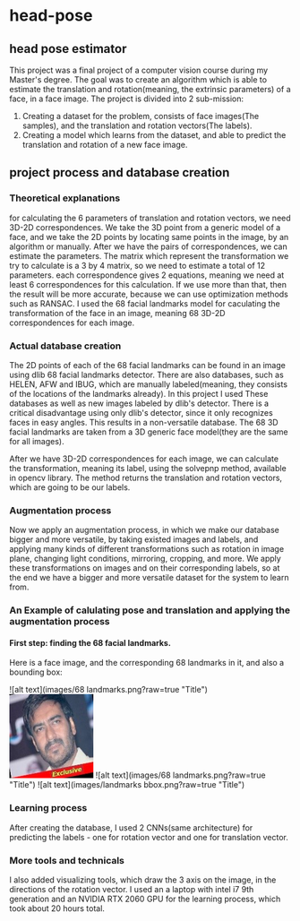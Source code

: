 # head-pose
## head pose estimator
This project was a final project of a computer vision course during my Master's degree.
The goal was to create an algorithm which is able to estimate the translation and rotation(meaning, the extrinsic parameters)
of a face, in a face image.
The project is divided into 2 sub-mission:
1. Creating a dataset for the problem, consists of face images(The samples), and the translation and rotation vectors(The labels).
2. Creating a model which learns from the dataset, and able to predict the translation and rotation of a new face image.

## project process and database creation
### Theoretical explanations
for calculating the 6 parameters of translation and rotation vectors, we need 3D-2D correspondences. We take the 3D point from a generic model of a face, and we take the 2D points by locating same points in the image, by an algorithm or manually.
After we have the pairs of correspondences, we can estimate the parameters.
The matrix which represent the transformation we try to calculate
is a 3 by 4 matrix, so we need to estimate a total of 12 parameters. each correspondence gives 2 equations, meaning we need at least
6 correspondences for this calculation. If we use more than that, then the result will be more accurate, because we can use optimization 
methods such as RANSAC.
I used the 68 facial landmarks model for caculating the transformation of the face in an image, meaning 68 3D-2D correspondences
for each image.

### Actual database creation
The 2D points of each of the 68 facial landmarks can be found in an image using dlib 68 facial landmarks detector.
There are also databases, such as HELEN, AFW and IBUG, which are manually labeled(meaning, they consists of the
locations of the landmarks already).
In this project I used These databases as well as new images labeled by dlib's detector.
There is a critical disadvantage using only dlib's detector, since it only recognizes faces in easy angles.
This results in a non-versatile database.
The 68 3D facial landmarks are taken from a 3D generic face model(they are the same for all images).

After we have 3D-2D correspondences for each image, we can calculate the transformation, meaning its label, using 
the solvepnp method, available in opencv library. The method returns the translation and rotation vectors, which are going to
be our labels.

### Augmentation process
Now we apply an augmentation process, in which we make our database bigger and more versatile, by taking existed images and labels, and applying many kinds of different transformations such as rotation in image plane, changing light conditions, mirroring, cropping, and more. We apply these transformations on images and on their corresponding labels, so at the end we have a bigger and more versatile dataset for the system to learn from.

### An Example of calulating pose and translation and applying the augmentation process
#### First step: finding the 68 facial landmarks.
Here is a face image, and the corresponding 68 landmarks in it, and also a bounding box:

![alt text](images/68 landmarks.png?raw=true "Title")
![alt text](images/original.jpg?raw=true "Title") 
![alt text](images/68 landmarks.png?raw=true "Title")
![alt text](images/landmarks bbox.png?raw=true "Title")


### Learning process
After creating the database, I used 2 CNNs(same architecture) for predicting the labels - one for rotation vector and one for translation vector.

### More tools and technicals
I also added visualizing tools, which draw the 3 axis on the image, in the directions of the rotation vector.
I used an a laptop with intel i7 9th generation and an NVIDIA RTX 2060 GPU for the learning process, which took about 20 hours total.

